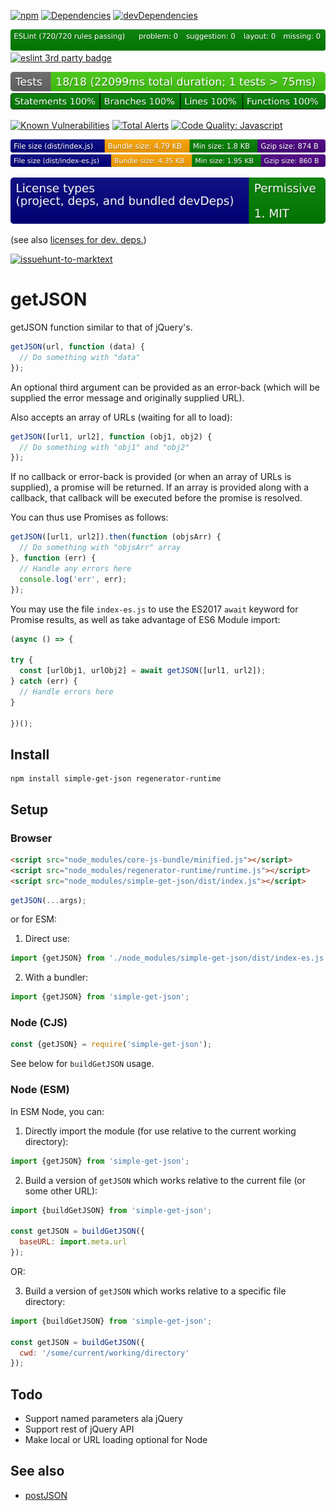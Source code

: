 [![npm](https://img.shields.io/npm/v/simple-get-json.svg)](https://www.npmjs.com/package/simple-get-json)
[![Dependencies](https://img.shields.io/david/brettz9/getJSON.svg)](https://david-dm.org/brettz9/getJSON)
[![devDependencies](https://img.shields.io/david/dev/brettz9/getJSON.svg)](https://david-dm.org/brettz9/getJSON?type=dev)

[![eslint badge](https://raw.githubusercontent.com/brettz9/getJSON/master/badges/eslint-badge.svg?sanitize=true)](badges/eslint-badge.svg)
[![eslint 3rd party badge](https://raw.githubusercontent.com/brettz9/getJSON/master/badges/eslint-thirdparty.svg?sanitize=true)](badges/eslint-third-party.svg)

[![testing badge](https://raw.githubusercontent.com/brettz9/getJSON/master/badges/tests-badge.svg?sanitize=true)](badges/tests-badge.svg)
[![coverage badge](https://raw.githubusercontent.com/brettz9/getJSON/master/badges/coverage-badge.svg?sanitize=true)](badges/coverage-badge.svg)

[![Known Vulnerabilities](https://snyk.io/test/github/brettz9/getJSON/badge.svg)](https://snyk.io/test/github/brettz9/getJSON)
[![Total Alerts](https://img.shields.io/lgtm/alerts/g/brettz9/getJSON.svg?logo=lgtm&logoWidth=18)](https://lgtm.com/projects/g/brettz9/getJSON/alerts)
[![Code Quality: Javascript](https://img.shields.io/lgtm/grade/javascript/g/brettz9/getJSON.svg?logo=lgtm&logoWidth=18)](https://lgtm.com/projects/g/brettz9/getJSON/context:javascript)

[![Filesize badge (UMD)](https://raw.githubusercontent.com/brettz9/getJSON/master/badges/filesize-browser-umd.svg?sanitize=true)](badges/filesize-browser-umd.svg)
[![Filesize badge (ESM)](https://raw.githubusercontent.com/brettz9/getJSON/master/badges/filesize-browser-esm.svg?sanitize=true)](badges/filesize-browser-esm.svg)
<!--[![License](https://img.shields.io/npm/l/getJSON.svg)](LICENSE-MIT.txt)-->
[![Licenses badge](https://raw.githubusercontent.com/brettz9/getJSON/master/badges/licenses-badge.svg?sanitize=true)](badges/licenses-badge.svg)

(see also [licenses for dev. deps.](https://raw.githubusercontent.com/brettz9/getJSON/master/badges/licenses-badge-dev.svg?sanitize=true))

[![issuehunt-to-marktext](https://issuehunt.io/static/embed/issuehunt-button-v1.svg)](https://issuehunt.io/r/brettz9/getJSON)

# getJSON

getJSON function similar to that of jQuery's.

```js
getJSON(url, function (data) {
  // Do something with "data"
});
```

An optional third argument can be provided as an error-back (which will
be supplied the error message and originally supplied URL).

Also accepts an array of URLs (waiting for all to load):

```js
getJSON([url1, url2], function (obj1, obj2) {
  // Do something with "obj1" and "obj2"
});
```

If no callback or error-back is provided (or when an array of URLs is
supplied), a promise will be returned. If an array is provided along with
a callback, that callback will be executed before the promise is resolved.

You can thus use Promises as follows:

```js
getJSON([url1, url2]).then(function (objsArr) {
  // Do something with "objsArr" array
}, function (err) {
  // Handle any errors here
  console.log('err', err);
});
```

You may use the file `index-es.js` to use the ES2017 `await` keyword for Promise results,
as well as take advantage of ES6 Module import:

```js
(async () => {

try {
  const [urlObj1, urlObj2] = await getJSON([url1, url2]);
} catch (err) {
  // Handle errors here
}

})();
```

## Install

```
npm install simple-get-json regenerator-runtime
```

## Setup

### Browser

```html
<script src="node_modules/core-js-bundle/minified.js"></script>
<script src="node_modules/regenerator-runtime/runtime.js"></script>
<script src="node_modules/simple-get-json/dist/index.js"></script>
```

```js
getJSON(...args);
```

or for ESM:

1. Direct use:

```js
import {getJSON} from './node_modules/simple-get-json/dist/index-es.js';
```

2. With a bundler:

```js
import {getJSON} from 'simple-get-json';
```


### Node (CJS)

```js
const {getJSON} = require('simple-get-json');
```

See below for `buildGetJSON` usage.

### Node (ESM)

In ESM Node, you can:

1. Directly import the module (for use relative to the current working
    directory):

```js
import {getJSON} from 'simple-get-json';
```

2. Build a version of `getJSON` which works relative to the current file
    (or some other URL):

```js
import {buildGetJSON} from 'simple-get-json';

const getJSON = buildGetJSON({
  baseURL: import.meta.url
});
```

OR:

3. Build a version of `getJSON` which works relative to a specific file
    directory:

```js
import {buildGetJSON} from 'simple-get-json';

const getJSON = buildGetJSON({
  cwd: '/some/current/working/directory'
});
```

## Todo

- Support named parameters ala jQuery
- Support rest of jQuery API
- Make local or URL loading optional for Node

## See also

- [postJSON](https://github.com/brettz9/postJSON)
